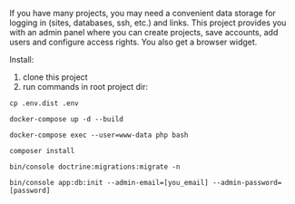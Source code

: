 If you have many projects, you may need a convenient data storage for logging in (sites, databases, ssh, etc.) and links.
This project provides you with an admin panel where you can create projects, save accounts, add users and configure access rights. You also get a browser widget. 

Install:
1) clone this project
2) run commands in root project dir:

`cp .env.dist .env`

`docker-compose up -d --build`

`docker-compose exec --user=www-data php bash`

`composer install`

`bin/console doctrine:migrations:migrate -n`

`bin/console app:db:init --admin-email=[you_email] --admin-password=[password]`

